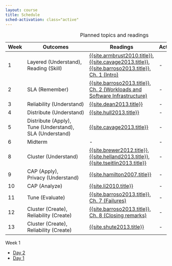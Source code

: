 ```yaml
---
layout: course
title: Schedule
sched-activation: class="active"
---
```

<table class="commentary table">
<caption>Planned topics and readings</caption>
<thead><tr>
<th scope="col">Week</th><th scope="col">Outcomes</th><th scope="col">Readings</th><th scope="col">Activities</th><th scope="col">Assignments</th>
</tr></thead>
<tbody>
<tr>
<td>1</td><td>Layered&nbsp;(Understand), Reading&nbsp;(Skill)</td><td><a href="{{site.armbrust2010.url}}">{{site.armbrust2010.title}}</a>, <a href="{{site.cavage2013.url}}">{{site.cavage2013.title}}</a>, <a href="{{site.brroso2013.url}}">{{site.barroso2013.title}}, Ch. 1&nbsp;(Intro)</a></td><td>-</td><td>AWS ID</td>
</tr>
<tr>
<td>2</td><td>SLA&nbsp;(Remember)</td><td><a href="{{site.brroso2013.url}}">{{site.barroso2013.title}}, Ch. 2&nbsp;(Workloads and Software Infrastructure)</a></td><td>-</td><td>Python</td>
</tr>
<tr>
<td>3</td><td>Reliability&nbsp;(Understand)</td><td><a href="{{site.dean2013.url}}">{{site.dean2013.title}}</a></td><td>-</td><td>Server</td>
</tr>
<tr>
<td>4</td><td>Distribute&nbsp;(Understand)</td><td><a href="{{site.hull2013.url}}">{{site.hull2013.title}}</a></td><td>-</td><td>Server single</td>
</tr>
<tr>
<td>5</td><td>Distribute&nbsp;(Apply), Tune&nbsp;(Understand), SLA&nbsp;(Understand)</td><td><a href="{{site.cavage2013.url}}">{{site.cavage2013.title}}</a></td><td>-</td><td>Server distribute</td>
</tr>
<tr>
<td>6</td><td>Midterm</td><td>-</td><td>-</td><td>DEBUG10</td>
</tr>
<!--
<tr>
<td>7</td><td>CAP&nbsp;(Understand)</td><td><a href="{{site.katsov2012.url}}">{{site.katsov2012.title}}</a>, <a href="{{site.vogels2009.url}}">{{site.vogels2009.title}}</a></td><td>-</td><td>-</td>
</tr>
-->
<tr>
<td>8</td><td>Cluster&nbsp;(Understand)</td><td><a href="{{site.brewer2012.url}}">{{site.brewer2012.title}}</a>, <a href="{{site.helland2013.url}}">{{site.helland2013.title}}</a>, <a href="{{site.tseitlin2013.url}}">{{site.tseitlin2013.title}}</a></td><td>-</td><td>-</td>
</tr>
<tr>
<td>9</td><td>CAP&nbsp;(Apply), Privacy&nbsp;(Understand)</td><td><a href="site.hamilton2007.url">{{site.hamilton2007.title}}</a></td><td>-</td><td>-</td>
</tr>
<tr>
<td>10</td><td>CAP&nbsp;(Analyze)</td><td><a href="{{site.li2010.url}}">{{site.li2010.title}}</a></td><td>-</td><td>-</td>
</tr>
<tr>
<td>11</td><td>Tune&nbsp;(Evaluate)</td><td><a href="{{site.brroso2013.url}}">{{site.barroso2013.title}}, Ch. 7&nbsp;(Failures)</a></td><td>-</td><td>-</td>
</tr>
<tr>
<td>12</td><td>Cluster&nbsp;(Create), Reliability&nbsp;(Create)</td><td><a href="{{site.brroso2013.url}}">{{site.barroso2013.title}}, Ch. 8&nbsp;(Closing remarks)</a></td><td>-</td><td>-</td>
</tr>
<tr>
<td>13</td><td>Cluster&nbsp;(Create), Reliability&nbsp;(Create)</td><td><a href="{{site.shute2013.url}}">{{site.shute2013.title}}</a></td><td>-</td><td>-</td>
</tr>
<!--
-->
</tbody>
</table>

Week 1

* [Day 2](Week1-Day2.html "Week 1, Day 2")
* [Day 1](Week1-Day1.html "Week 1, Day 1")
